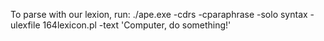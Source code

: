 To parse with our lexion, run:
./ape.exe -cdrs -cparaphrase -solo syntax -ulexfile 164lexicon.pl -text 'Computer, do something!'